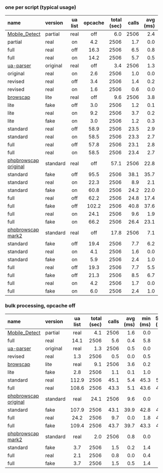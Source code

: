 ### one per script (typical usage)
name | version | ua list | opcache | total (sec) | calls | avg (ms) | min (ms) | 50% (ms) | 95% (ms) | 99% (ms) | max (ms)
:--- | :--- | :---: | :---: | ---: | ---: | ---: | ---: | ---: | ---: | ---: | ---:
[Mobile_Detect](https://github.com/serbanghita/Mobile-Detect) | partial | real | off | 6.0 | 2506 | 2.4 | 0.3 | 2.3 | 3.6 | 4.7 | 5.9
 | partial | real | on | 4.2 | 2506 | 1.7 | 0.0 | 1.6 | 3.0 | 4.1 | 7.6
 | full | real | off | 16.3 | 2506 | 6.5 | 0.8 | 6.6 | 9.3 | 12.6 | 16.9
 | full | real | on | 14.2 | 2506 | 5.7 | 0.5 | 5.8 | 8.5 | 12.0 | 14.4
[ua-parser](https://github.com/tobie/ua-parser) | original | real | off | 3.4 | 2506 | 1.3 | 0.1 | 1.3 | 2.0 | 2.3 | 11.9
 | original | real | on | 2.6 | 2506 | 1.0 | 0.0 | 1.0 | 1.7 | 2.0 | 2.5
 | revised | real | off | 3.4 | 2506 | 1.4 | 0.2 | 1.3 | 2.0 | 2.4 | 3.1
 | revised | real | on | 1.6 | 2506 | 0.6 | 0.0 | 0.6 | 1.1 | 1.5 | 2.2
[browscap](http://www.php.net/get_browser) | lite | real | off | 9.6 | 2506 | 3.8 | 0.1 | 3.7 | 7.0 | 9.0 | 27.9
 | lite | fake | off | 3.0 | 2506 | 1.2 | 0.1 | 1.2 | 1.8 | 2.0 | 2.6
 | lite | real | on | 9.2 | 2506 | 3.7 | 0.2 | 3.6 | 6.8 | 8.2 | 14.2
 | lite | fake | on | 3.0 | 2506 | 1.2 | 0.3 | 1.2 | 1.8 | 2.0 | 3.4
 | standard | real | off | 58.9 | 2506 | 23.5 | 2.9 | 23.7 | 28.0 | 30.3 | 37.7
 | standard | real | on | 58.5 | 2506 | 23.3 | 2.7 | 23.5 | 28.1 | 29.5 | 36.8
 | full | real | off | 57.8 | 2506 | 23.1 | 2.8 | 23.2 | 27.8 | 29.3 | 35.8
 | full | real | on | 58.5 | 2506 | 23.4 | 2.7 | 23.4 | 28.4 | 30.6 | 35.2
[phpbrowscap original](https://github.com/GaretJax/phpbrowscap) | standard | real | off | 57.1 | 2506 | 22.8 | 14.8 | 18.9 | 40.5 | 44.1 | 251.5
 | standard | fake | off | 95.5 | 2506 | 38.1 | 35.7 | 38.0 | 39.9 | 41.4 | 46.0
 | standard | real | on | 22.3 | 2506 | 8.9 | 2.1 | 5.1 | 24.7 | 28.7 | 262.1
 | standard | fake | on | 60.8 | 2506 | 24.2 | 22.0 | 24.1 | 25.7 | 26.7 | 30.1
 | full | real | off | 62.2 | 2506 | 24.8 | 17.4 | 20.9 | 41.4 | 46.2 | 296.2
 | full | fake | off | 102.2 | 2506 | 40.8 | 37.6 | 40.6 | 43.3 | 45.0 | 55.9
 | full | real | on | 24.1 | 2506 | 9.6 | 1.9 | 5.6 | 26.6 | 30.6 | 293.2
 | full | fake | on | 66.2 | 2506 | 26.4 | 23.1 | 26.2 | 28.7 | 30.2 | 33.5
[phpbrowscap mark2](https://github.com/quentin389/phpbrowscap-mark2) | standard | real | off | 17.8 | 2506 | 7.1 | 5.1 | 6.8 | 8.8 | 11.6 | 278.3
 | standard | fake | off | 19.4 | 2506 | 7.7 | 6.2 | 7.7 | 8.4 | 8.8 | 11.0
 | standard | real | on | 4.1 | 2506 | 1.6 | 0.0 | 1.2 | 3.5 | 5.7 | 281.2
 | standard | fake | on | 5.9 | 2506 | 2.4 | 1.0 | 2.2 | 3.1 | 3.5 | 23.7
 | full | real | off | 19.3 | 2506 | 7.7 | 5.5 | 7.4 | 9.7 | 11.8 | 305.4
 | full | fake | off | 21.3 | 2506 | 8.5 | 6.7 | 8.5 | 9.4 | 9.9 | 37.5
 | full | real | on | 4.2 | 2506 | 1.7 | 0.0 | 1.2 | 3.6 | 5.8 | 312.0
 | full | fake | on | 6.0 | 2506 | 2.4 | 1.0 | 2.3 | 3.2 | 3.7 | 24.0

### bulk processing, opcache off
name | version | ua list | total (sec) | calls | avg (ms) | min (ms) | 50% (ms) | 95% (ms) | 99% (ms) | max (ms)
:--- | :--- |:---: | ---: | ---: | ---: | ---: | ---: | ---: | ---: | ---:
[Mobile_Detect](https://github.com/serbanghita/Mobile-Detect) | partial | real | 4.1 | 2506 | 1.6 | 0.0 | 1.6 | 2.9 | 3.8 | 5.1
 | full | real | 14.1 | 2506 | 5.6 | 0.4 | 5.8 | 8.5 | 11.9 | 15.0
[ua-parser](https://github.com/tobie/ua-parser) | original | real | 1.3 | 2506 | 0.5 | 0.0 | 0.5 | 1.0 | 1.4 | 2.8
 | revised | real | 1.3 | 2506 | 0.5 | 0.0 | 0.5 | 1.0 | 1.3 | 2.1
[browscap](http://www.php.net/get_browser) | lite | real | 9.1 | 2506 | 3.6 | 0.2 | 3.5 | 6.7 | 7.8 | 12.5
 | lite | fake | 2.8 | 2506 | 1.1 | 0.1 | 1.0 | 1.7 | 2.0 | 3.4
 | standard | real | 112.9 | 2506 | 45.1 | 5.4 | 45.3 | 50.0 | 52.1 | 58.5
 | full | real | 108.6 | 2506 | 43.3 | 5.1 | 43.6 | 48.1 | 50.4 | 60.9
[phpbrowscap original](https://github.com/GaretJax/phpbrowscap) | standard | real | 24.1 | 2506 | 9.6 | 0.0 | 1.8 | 42.7 | 47.0 | 269.2
 | standard | fake | 107.9 | 2506 | 43.1 | 39.9 | 42.8 | 45.5 | 47.5 | 53.3
 | full | real | 24.2 | 2506 | 9.7 | 0.0 | 1.8 | 43.3 | 47.4 | 285.2
 | full | fake | 109.4 | 2506 | 43.7 | 39.7 | 43.3 | 47.5 | 50.7 | 78.1
[phpbrowscap mark2](https://github.com/quentin389/phpbrowscap-mark2) | standard | real | 2.0 | 2506 | 0.8 | 0.0 | 0.4 | 2.3 | 4.2 | 307.4
 | standard | fake | 3.7 | 2506 | 1.5 | 0.2 | 1.4 | 2.1 | 2.4 | 3.2
 | full | real | 2.1 | 2506 | 0.8 | 0.0 | 0.4 | 2.4 | 4.4 | 328.8
 | full | fake | 3.7 | 2506 | 1.5 | 0.5 | 1.4 | 2.1 | 2.4 | 3.3
